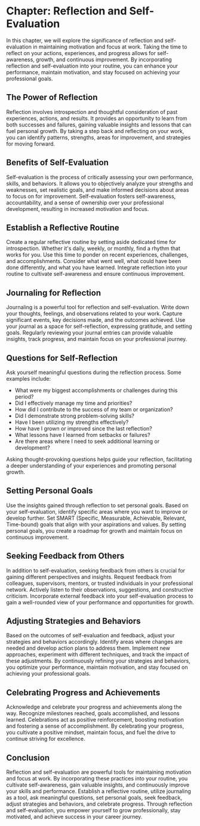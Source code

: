 Chapter: Reflection and Self-Evaluation
=======================================

In this chapter, we will explore the significance of reflection and self-evaluation in maintaining motivation and focus at work. Taking the time to reflect on your actions, experiences, and progress allows for self-awareness, growth, and continuous improvement. By incorporating reflection and self-evaluation into your routine, you can enhance your performance, maintain motivation, and stay focused on achieving your professional goals.

The Power of Reflection
-----------------------

Reflection involves introspection and thoughtful consideration of past experiences, actions, and results. It provides an opportunity to learn from both successes and failures, gaining valuable insights and lessons that can fuel personal growth. By taking a step back and reflecting on your work, you can identify patterns, strengths, areas for improvement, and strategies for moving forward.

Benefits of Self-Evaluation
---------------------------

Self-evaluation is the process of critically assessing your own performance, skills, and behaviors. It allows you to objectively analyze your strengths and weaknesses, set realistic goals, and make informed decisions about areas to focus on for improvement. Self-evaluation fosters self-awareness, accountability, and a sense of ownership over your professional development, resulting in increased motivation and focus.

Establish a Reflective Routine
------------------------------

Create a regular reflective routine by setting aside dedicated time for introspection. Whether it's daily, weekly, or monthly, find a rhythm that works for you. Use this time to ponder on recent experiences, challenges, and accomplishments. Consider what went well, what could have been done differently, and what you have learned. Integrate reflection into your routine to cultivate self-awareness and ensure continuous improvement.

Journaling for Reflection
-------------------------

Journaling is a powerful tool for reflection and self-evaluation. Write down your thoughts, feelings, and observations related to your work. Capture significant events, key decisions made, and the outcomes achieved. Use your journal as a space for self-reflection, expressing gratitude, and setting goals. Regularly reviewing your journal entries can provide valuable insights, track progress, and maintain focus on your professional journey.

Questions for Self-Reflection
-----------------------------

Ask yourself meaningful questions during the reflection process. Some examples include:

* What were my biggest accomplishments or challenges during this period?
* Did I effectively manage my time and priorities?
* How did I contribute to the success of my team or organization?
* Did I demonstrate strong problem-solving skills?
* Have I been utilizing my strengths effectively?
* How have I grown or improved since the last reflection?
* What lessons have I learned from setbacks or failures?
* Are there areas where I need to seek additional learning or development?

Asking thought-provoking questions helps guide your reflection, facilitating a deeper understanding of your experiences and promoting personal growth.

Setting Personal Goals
----------------------

Use the insights gained through reflection to set personal goals. Based on your self-evaluation, identify specific areas where you want to improve or develop further. Set SMART (Specific, Measurable, Achievable, Relevant, Time-bound) goals that align with your aspirations and values. By setting personal goals, you create a roadmap for growth and maintain focus on continuous improvement.

Seeking Feedback from Others
----------------------------

In addition to self-evaluation, seeking feedback from others is crucial for gaining different perspectives and insights. Request feedback from colleagues, supervisors, mentors, or trusted individuals in your professional network. Actively listen to their observations, suggestions, and constructive criticism. Incorporate external feedback into your self-evaluation process to gain a well-rounded view of your performance and opportunities for growth.

Adjusting Strategies and Behaviors
----------------------------------

Based on the outcomes of self-evaluation and feedback, adjust your strategies and behaviors accordingly. Identify areas where changes are needed and develop action plans to address them. Implement new approaches, experiment with different techniques, and track the impact of these adjustments. By continuously refining your strategies and behaviors, you optimize your performance, maintain motivation, and stay focused on achieving your professional goals.

Celebrating Progress and Achievements
-------------------------------------

Acknowledge and celebrate your progress and achievements along the way. Recognize milestones reached, goals accomplished, and lessons learned. Celebrations act as positive reinforcement, boosting motivation and fostering a sense of accomplishment. By celebrating your progress, you cultivate a positive mindset, maintain focus, and fuel the drive to continue striving for excellence.

Conclusion
----------

Reflection and self-evaluation are powerful tools for maintaining motivation and focus at work. By incorporating these practices into your routine, you cultivate self-awareness, gain valuable insights, and continuously improve your skills and performance. Establish a reflective routine, utilize journaling as a tool, ask meaningful questions, set personal goals, seek feedback, adjust strategies and behaviors, and celebrate progress. Through reflection and self-evaluation, you empower yourself to grow professionally, stay motivated, and achieve success in your career journey.
